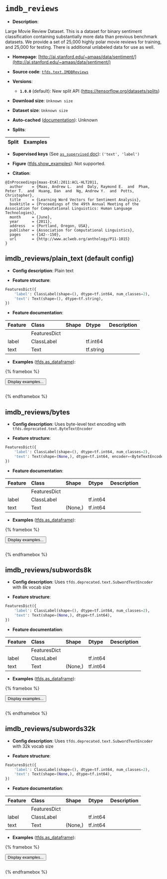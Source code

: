 <div itemscope itemtype="http://schema.org/Dataset">
  <div itemscope itemprop="includedInDataCatalog" itemtype="http://schema.org/DataCatalog">
    <meta itemprop="name" content="TensorFlow Datasets" />
  </div>
  <meta itemprop="name" content="imdb_reviews" />
  <meta itemprop="description" content="Large Movie Review Dataset.&#10;This is a dataset for binary sentiment classification containing substantially more data than previous benchmark datasets. We provide a set of 25,000 highly polar movie reviews for training, and 25,000 for testing. There is additional unlabeled data for use as well.&#10;&#10;To use this dataset:&#10;&#10;```python&#10;import tensorflow_datasets as tfds&#10;&#10;ds = tfds.load(&#x27;imdb_reviews&#x27;, split=&#x27;train&#x27;)&#10;for ex in ds.take(4):&#10;  print(ex)&#10;```&#10;&#10;See [the guide](https://www.tensorflow.org/datasets/overview) for more&#10;informations on [tensorflow_datasets](https://www.tensorflow.org/datasets).&#10;&#10;" />
  <meta itemprop="url" content="https://www.tensorflow.org/datasets/catalog/imdb_reviews" />
  <meta itemprop="sameAs" content="http://ai.stanford.edu/~amaas/data/sentiment/" />
  <meta itemprop="citation" content="@InProceedings{maas-EtAl:2011:ACL-HLT2011,&#10;  author    = {Maas, Andrew L.  and  Daly, Raymond E.  and  Pham, Peter T.  and  Huang, Dan  and  Ng, Andrew Y.  and  Potts, Christopher},&#10;  title     = {Learning Word Vectors for Sentiment Analysis},&#10;  booktitle = {Proceedings of the 49th Annual Meeting of the Association for Computational Linguistics: Human Language Technologies},&#10;  month     = {June},&#10;  year      = {2011},&#10;  address   = {Portland, Oregon, USA},&#10;  publisher = {Association for Computational Linguistics},&#10;  pages     = {142--150},&#10;  url       = {http://www.aclweb.org/anthology/P11-1015}&#10;}" />
</div>

# `imdb_reviews`


*   **Description**:

Large Movie Review Dataset. This is a dataset for binary sentiment
classification containing substantially more data than previous benchmark
datasets. We provide a set of 25,000 highly polar movie reviews for training,
and 25,000 for testing. There is additional unlabeled data for use as well.

*   **Homepage**:
    [http://ai.stanford.edu/~amaas/data/sentiment/](http://ai.stanford.edu/~amaas/data/sentiment/)

*   **Source code**:
    [`tfds.text.IMDBReviews`](https://github.com/tensorflow/datasets/tree/master/tensorflow_datasets/text/imdb.py)

*   **Versions**:

    *   **`1.0.0`** (default): New split API
        (https://tensorflow.org/datasets/splits)

*   **Download size**: `Unknown size`

*   **Dataset size**: `Unknown size`

*   **Auto-cached**
    ([documentation](https://www.tensorflow.org/datasets/performances#auto-caching)):
    Unknown

*   **Splits**:

Split | Examples
:---- | -------:

*   **Supervised keys** (See
    [`as_supervised` doc](https://www.tensorflow.org/datasets/api_docs/python/tfds/load#args)):
    `('text', 'label')`

*   **Figure**
    ([tfds.show_examples](https://www.tensorflow.org/datasets/api_docs/python/tfds/visualization/show_examples)):
    Not supported.

*   **Citation**:

```
@InProceedings{maas-EtAl:2011:ACL-HLT2011,
  author    = {Maas, Andrew L.  and  Daly, Raymond E.  and  Pham, Peter T.  and  Huang, Dan  and  Ng, Andrew Y.  and  Potts, Christopher},
  title     = {Learning Word Vectors for Sentiment Analysis},
  booktitle = {Proceedings of the 49th Annual Meeting of the Association for Computational Linguistics: Human Language Technologies},
  month     = {June},
  year      = {2011},
  address   = {Portland, Oregon, USA},
  publisher = {Association for Computational Linguistics},
  pages     = {142--150},
  url       = {http://www.aclweb.org/anthology/P11-1015}
}
```


## imdb_reviews/plain_text (default config)

*   **Config description**: Plain text

*   **Feature structure**:

```python
FeaturesDict({
    'label': ClassLabel(shape=(), dtype=tf.int64, num_classes=2),
    'text': Text(shape=(), dtype=tf.string),
})
```

*   **Feature documentation**:

Feature | Class        | Shape | Dtype     | Description
:------ | :----------- | :---- | :-------- | :----------
        | FeaturesDict |       |           |
label   | ClassLabel   |       | tf.int64  |
text    | Text         |       | tf.string |

*   **Examples**
    ([tfds.as_dataframe](https://www.tensorflow.org/datasets/api_docs/python/tfds/as_dataframe)):

<!-- mdformat off(HTML should not be auto-formatted) -->

{% framebox %}

<button id="displaydataframe">Display examples...</button>
<div id="dataframecontent" style="overflow-x:auto"></div>
<script>
const url = "https://storage.googleapis.com/tfds-data/visualization/dataframe/imdb_reviews-plain_text-1.0.0.html";
const dataButton = document.getElementById('displaydataframe');
dataButton.addEventListener('click', async () => {
  // Disable the button after clicking (dataframe loaded only once).
  dataButton.disabled = true;

  const contentPane = document.getElementById('dataframecontent');
  try {
    const response = await fetch(url);
    // Error response codes don't throw an error, so force an error to show
    // the error message.
    if (!response.ok) throw Error(response.statusText);

    const data = await response.text();
    contentPane.innerHTML = data;
  } catch (e) {
    contentPane.innerHTML =
        'Error loading examples. If the error persist, please open '
        + 'a new issue.';
  }
});
</script>

{% endframebox %}

<!-- mdformat on -->

## imdb_reviews/bytes

*   **Config description**: Uses byte-level text encoding with
    `tfds.deprecated.text.ByteTextEncoder`

*   **Feature structure**:

```python
FeaturesDict({
    'label': ClassLabel(shape=(), dtype=tf.int64, num_classes=2),
    'text': Text(shape=(None,), dtype=tf.int64, encoder=<ByteTextEncoder vocab_size=257>),
})
```

*   **Feature documentation**:

Feature | Class        | Shape   | Dtype    | Description
:------ | :----------- | :------ | :------- | :----------
        | FeaturesDict |         |          |
label   | ClassLabel   |         | tf.int64 |
text    | Text         | (None,) | tf.int64 |

*   **Examples**
    ([tfds.as_dataframe](https://www.tensorflow.org/datasets/api_docs/python/tfds/as_dataframe)):

<!-- mdformat off(HTML should not be auto-formatted) -->

{% framebox %}

<button id="displaydataframe">Display examples...</button>
<div id="dataframecontent" style="overflow-x:auto"></div>
<script>
const url = "https://storage.googleapis.com/tfds-data/visualization/dataframe/imdb_reviews-bytes-1.0.0.html";
const dataButton = document.getElementById('displaydataframe');
dataButton.addEventListener('click', async () => {
  // Disable the button after clicking (dataframe loaded only once).
  dataButton.disabled = true;

  const contentPane = document.getElementById('dataframecontent');
  try {
    const response = await fetch(url);
    // Error response codes don't throw an error, so force an error to show
    // the error message.
    if (!response.ok) throw Error(response.statusText);

    const data = await response.text();
    contentPane.innerHTML = data;
  } catch (e) {
    contentPane.innerHTML =
        'Error loading examples. If the error persist, please open '
        + 'a new issue.';
  }
});
</script>

{% endframebox %}

<!-- mdformat on -->

## imdb_reviews/subwords8k

*   **Config description**: Uses `tfds.deprecated.text.SubwordTextEncoder` with
    8k vocab size

*   **Feature structure**:

```python
FeaturesDict({
    'label': ClassLabel(shape=(), dtype=tf.int64, num_classes=2),
    'text': Text(shape=(None,), dtype=tf.int64),
})
```

*   **Feature documentation**:

Feature | Class        | Shape   | Dtype    | Description
:------ | :----------- | :------ | :------- | :----------
        | FeaturesDict |         |          |
label   | ClassLabel   |         | tf.int64 |
text    | Text         | (None,) | tf.int64 |

*   **Examples**
    ([tfds.as_dataframe](https://www.tensorflow.org/datasets/api_docs/python/tfds/as_dataframe)):

<!-- mdformat off(HTML should not be auto-formatted) -->

{% framebox %}

<button id="displaydataframe">Display examples...</button>
<div id="dataframecontent" style="overflow-x:auto"></div>
<script>
const url = "https://storage.googleapis.com/tfds-data/visualization/dataframe/imdb_reviews-subwords8k-1.0.0.html";
const dataButton = document.getElementById('displaydataframe');
dataButton.addEventListener('click', async () => {
  // Disable the button after clicking (dataframe loaded only once).
  dataButton.disabled = true;

  const contentPane = document.getElementById('dataframecontent');
  try {
    const response = await fetch(url);
    // Error response codes don't throw an error, so force an error to show
    // the error message.
    if (!response.ok) throw Error(response.statusText);

    const data = await response.text();
    contentPane.innerHTML = data;
  } catch (e) {
    contentPane.innerHTML =
        'Error loading examples. If the error persist, please open '
        + 'a new issue.';
  }
});
</script>

{% endframebox %}

<!-- mdformat on -->

## imdb_reviews/subwords32k

*   **Config description**: Uses `tfds.deprecated.text.SubwordTextEncoder` with
    32k vocab size

*   **Feature structure**:

```python
FeaturesDict({
    'label': ClassLabel(shape=(), dtype=tf.int64, num_classes=2),
    'text': Text(shape=(None,), dtype=tf.int64),
})
```

*   **Feature documentation**:

Feature | Class        | Shape   | Dtype    | Description
:------ | :----------- | :------ | :------- | :----------
        | FeaturesDict |         |          |
label   | ClassLabel   |         | tf.int64 |
text    | Text         | (None,) | tf.int64 |

*   **Examples**
    ([tfds.as_dataframe](https://www.tensorflow.org/datasets/api_docs/python/tfds/as_dataframe)):

<!-- mdformat off(HTML should not be auto-formatted) -->

{% framebox %}

<button id="displaydataframe">Display examples...</button>
<div id="dataframecontent" style="overflow-x:auto"></div>
<script>
const url = "https://storage.googleapis.com/tfds-data/visualization/dataframe/imdb_reviews-subwords32k-1.0.0.html";
const dataButton = document.getElementById('displaydataframe');
dataButton.addEventListener('click', async () => {
  // Disable the button after clicking (dataframe loaded only once).
  dataButton.disabled = true;

  const contentPane = document.getElementById('dataframecontent');
  try {
    const response = await fetch(url);
    // Error response codes don't throw an error, so force an error to show
    // the error message.
    if (!response.ok) throw Error(response.statusText);

    const data = await response.text();
    contentPane.innerHTML = data;
  } catch (e) {
    contentPane.innerHTML =
        'Error loading examples. If the error persist, please open '
        + 'a new issue.';
  }
});
</script>

{% endframebox %}

<!-- mdformat on -->